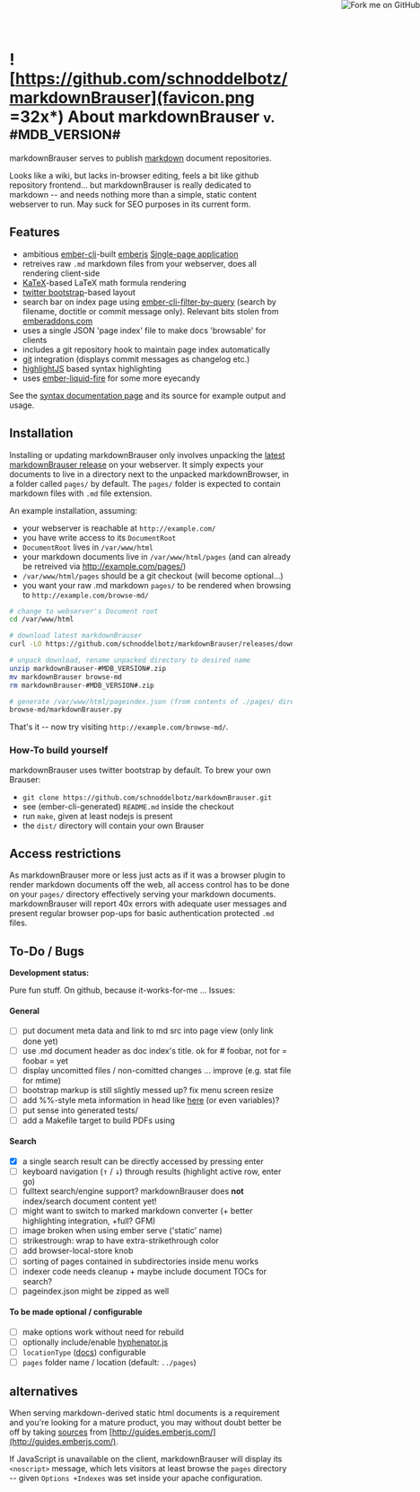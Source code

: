 <a href="https://github.com/schnoddelbotz/markdownBrauser"><img style="position: absolute; top: 0; right: 0; border: 0;" src="https://camo.githubusercontent.com/e7bbb0521b397edbd5fe43e7f760759336b5e05f/68747470733a2f2f73332e616d617a6f6e6177732e636f6d2f6769746875622f726962626f6e732f666f726b6d655f72696768745f677265656e5f3030373230302e706e67" alt="Fork me on GitHub" data-canonical-src="https://s3.amazonaws.com/github/ribbons/forkme_right_green_007200.png"></a>

# ![https://github.com/schnoddelbotz/markdownBrauser](favicon.png =32x*) About markdownBrauser <small>v. #MDB_VERSION#</small>

markdownBrauser serves to publish
[markdown](https://en.wikipedia.org/wiki/Markdown) document
repositories.

Looks like a wiki, but lacks in-browser editing, feels a bit like
github repository frontend... but markdownBrauser is really dedicated
to markdown -- and needs nothing more than a simple, static content
webserver to run. May suck for SEO purposes in its current form.

## Features

 - ambitious [ember-cli](http://ember-cli)-built [emberjs](http://emberjs.com)
   [Single-page application](https://en.wikipedia.org/wiki/Single-page_application)
 - retreives raw `.md` markdown files from your webserver, does all rendering client-side
 - [KaTeX](https://github.com/Khan/KaTeX)-based LaTeX math formula rendering
 - [twitter bootstrap](http://getbootstrap.com/)-based layout
 - search bar on index page using [ember-cli-filter-by-query](https://www.npmjs.com/package/ember-cli-filter-by-query) (search by filename, doctitle or commit message only). Relevant bits stolen from [emberaddons.com](https://github.com/gcollazo/ember-cli-addon-search)
 - uses a single JSON 'page index' file to make docs 'browsable' for clients
 - includes a git repository hook to maintain page index automatically
 - [git](http://git-scm.org) integration (displays commit messages as changelog etc.)
 - [highlightJS](http://highlightjs.org) based syntax highlighting
 - uses [ember-liquid-fire](http://ef4.github.io/liquid-fire/) for some more eyecandy

See the [syntax documentation page](#/page/_syntax) and its source for example output and usage.

## Installation

Installing or updating markdownBrauser only involves unpacking the
[latest markdownBrauser release](https://github.com/schnoddelbotz/markdownBrauser/releases)
on your webserver. It simply expects your documents to live
in a directory next to the unpacked markdownBrowser, in a folder
called `pages/` by default. The `pages/` folder is expected to
contain markdown files with `.md` file extension.

An example installation, assuming:

 - your webserver is reachable at `http://example.com/`
 - you have write access to its `DocumentRoot`
 - `DocumentRoot` lives in `/var/www/html`
 - your markdown documents live in `/var/www/html/pages`
   (and can already be retreived via http://example.com/pages/)
 - `/var/www/html/pages` should be a git checkout (will become optional...)
 - you want your raw .md markdown `pages/` to be rendered
   when browsing to `http://example.com/browse-md/`

```bash
# change to webserver's Document root
cd /var/www/html

# download latest markdownBrauser
curl -LO https://github.com/schnoddelbotz/markdownBrauser/releases/download/v#MDB_VERSION#/markdownBrauser-#MDB_VERSION#.zip

# unpack download, rename unpacked directory to desired name
unzip markdownBrauser-#MDB_VERSION#.zip
mv markdownBrauser browse-md
rm markdownBrauser-#MDB_VERSION#.zip

# generate /var/www/html/pageindex.json (from contents of ./pages/ directory)
browse-md/markdownBrauser.py
```

That's it -- now try visiting `http://example.com/browse-md/`.

### How-To build yourself

markdownBrauser uses twitter bootstrap by default. To brew your own Brauser:

 * ``git clone https://github.com/schnoddelbotz/markdownBrauser.git``
 * see (ember-cli-generated) `README.md` inside the checkout
 * run `make`, given at least nodejs is present
 * the `dist/` directory will contain your own Brauser

## Access restrictions

As markdownBrauser more or less just acts as if it was a browser
plugin to render markdown documents off the web, all access control
has to be done on your `pages/` directory effectively serving
your markdown documents. markdownBrauser will report 40x errors
with adequate user messages and present regular browser pop-ups for basic
authentication protected `.md` files.

## To-Do / Bugs

**Development status:**

Pure fun stuff. On github, because it-works-for-me ... Issues:

#### General

 - [ ] put document meta data and link to md src into page view (only link done yet)
 - [ ] use .md document header as doc index's title. ok for # foobar, not for = foobar = yet
 - [ ] display uncomitted files / non-comitted changes ... improve (e.g. stat file for mtime)
 - [ ] bootstrap markup is still slightly messed up? fix menu screen resize
 - [ ] add %%-style meta information in head like [here](http://jbl.web.cern.ch/jbl/doc/manpages/) (or even variables)?
 - [ ] put sense into generated tests/
 - [ ] add a Makefile target to build PDFs using

#### Search

 - [x] a single search result can be directly accessed by pressing enter
 - [ ] keyboard navigation (<kbd>↑</kbd> / <kbd>↓</kbd>) through results (highlight active row, enter go)
 - [ ] fulltext search/engine support? markdownBrauser does **not** index/search document content yet!
 - [ ] might want to switch to marked markdown converter (+ better highlighting integration, +full? GFM)
 - [ ] image broken when using ember serve ('static' name)
 - [ ] strikestrough: wrap to have extra-strikethrough color
 - [ ] add browser-local-store knob
 - [ ] sorting of pages contained in subdirectories inside menu works
 - [ ] indexer code needs cleanup + maybe include document TOCs for search?
 - [ ] pageindex.json might be zipped as well

#### To be made optional / configurable

 - [ ] make options work without need for rebuild
 - [ ] optionally include/enable [hyphenator.js](http://mnater.github.io/Hyphenator/)
 - [ ] `locationType` ([docs](http://guides.emberjs.com/v1.10.0/routing/specifying-the-location-api/)) configurable
 - [ ] `pages` folder name / location (default: `../pages`)

## alternatives

When serving markdown-derived static html documents is a requirement
and you're looking for a mature product, you may without doubt
better be off by taking [sources](https://github.com/emberjs/guides) from
[http://guides.emberjs.com/](http://guides.emberjs.com/).

If JavaScript is unavailable on the client, markdownBrauser will
display its `<noscript>` message, which lets visitors at least browse the
`pages` directory -- given `Options +Indexes` was set inside your
apache configuration.

